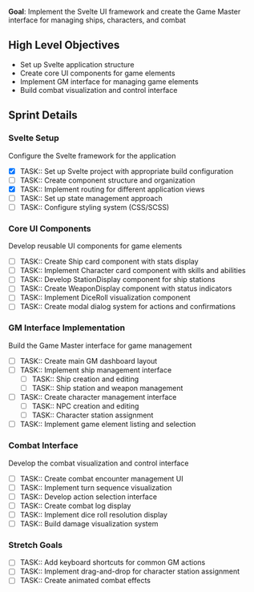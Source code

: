 **Goal**: Implement the Svelte UI framework and create the Game Master interface for managing ships, characters, and combat

## High Level Objectives

- Set up Svelte application structure
- Create core UI components for game elements
- Implement GM interface for managing game elements
- Build combat visualization and control interface

## Sprint Details

### Svelte Setup

Configure the Svelte framework for the application

- [x] TASK:: Set up Svelte project with appropriate build configuration
- [ ] TASK:: Create component structure and organization
- [x] TASK:: Implement routing for different application views
- [ ] TASK:: Set up state management approach
- [ ] TASK:: Configure styling system (CSS/SCSS)

### Core UI Components

Develop reusable UI components for game elements

- [ ] TASK:: Create Ship card component with stats display
- [ ] TASK:: Implement Character card component with skills and abilities
- [ ] TASK:: Develop StationDisplay component for ship stations
- [ ] TASK:: Create WeaponDisplay component with status indicators
- [ ] TASK:: Implement DiceRoll visualization component
- [ ] TASK:: Create modal dialog system for actions and confirmations

### GM Interface Implementation

Build the Game Master interface for game management

- [ ] TASK:: Create main GM dashboard layout
- [ ] TASK:: Implement ship management interface
    - [ ] TASK:: Ship creation and editing
    - [ ] TASK:: Ship station and weapon management
- [ ] TASK:: Create character management interface
    - [ ] TASK:: NPC creation and editing
    - [ ] TASK:: Character station assignment
- [ ] TASK:: Implement game element listing and selection

### Combat Interface

Develop the combat visualization and control interface

- [ ] TASK:: Create combat encounter management UI
- [ ] TASK:: Implement turn sequence visualization
- [ ] TASK:: Develop action selection interface
- [ ] TASK:: Create combat log display
- [ ] TASK:: Implement dice roll resolution display
- [ ] TASK:: Build damage visualization system

### Stretch Goals

- [ ] TASK:: Add keyboard shortcuts for common GM actions
- [ ] TASK:: Implement drag-and-drop for character station assignment
- [ ] TASK:: Create animated combat effects